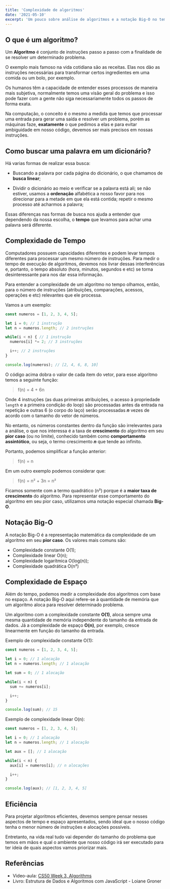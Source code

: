 ```yaml
---
title: 'Complexidade de algoritmos'
date: '2021-05-10'
excerpt: 'Um pouco sobre análise de algoritmos e a notação Big-O no tempo e no espaço.'
---
```


## O que é um algoritmo?

Um **Algoritmo** é conjunto de instruções passo a passo com a finalidade de se resolver um determinado problema.

O exemplo mais famoso na vida cotidiana são as receitas. Elas nos dão as instruções necessárias para transformar certos ingredientes em uma comida ou um bolo, por exemplo.

Os humanos têm a capacidade de entender esses processos de maneira mais subjetiva, normalmente temos uma visão geral do problema e isso pode fazer com a gente não siga necessariamente todos os passos de forma exata.

Na computação, o conceito é o mesmo a medida que temos que processar uma entrada para gerar uma saída e resolver um problema, porém as máquinas faze, **exatamente** o que pedimos a elas e para evitar ambiguidade em nosso código, devemos ser mais precisos em nossas instruções.

## Como buscar uma palavra em um dicionário?

Há varias formas de realizar essa busca:

- Buscando a palavra por cada página do dicionário, o que chamamos de **busca linear**;

- Dividir o dicionário ao meio e verificar se a palavra está ali; se não estiver, usamos a **ordenação** alfabética a nosso favor para nos direcionar para a metade em que ela está contida; repetir o mesmo processo até acharmos a palavra;

Essas diferenças nas formas de busca nos ajuda a entender que dependendo da nossa escolha, o **tempo** que levamos para achar uma palavra será diferente.

## Complexidade de Tempo

Computadores possuem capacidades diferentes e podem levar tempos diferentes para processar um mesmo número de instruções. Para medir o tempo de execução de algoritmos, devemos nos livrar dessas interferências e, portanto, o tempo absoluto (hora, minutos, segundos e etc) se torna desinteressante para nos dar essa informação.

Para entender a complexidade de um algoritmo no tempo olhamos, então, para o número de instruções (atribuições, comparações, acessos, operações e etc) relevantes que ele processa.

Vamos a um exemplo:

```javascript
const numeros = [1, 2, 3, 4, 5];

let i = 0; // 1 instrução
let n = numeros.length; // 2 instruções

while(i < n) { // 1 instrução
  numeros[i] *= 2; // 3 instruções

  i++; // 2 instruções
}

console.log(numeros); // [2, 4, 6, 8, 10]
```

O código acima dobra o valor de cada item do vetor, para esse algoritmo temos a seguinte função:

> f(n) = 4 + 6n

Onde 4 instruções (as duas primeiras atribuições, o acesso à propriedade `length` e a primeira condição do loop) são processadas antes da entrada na repetição e outras 6 (o corpo do laço) serão processadas ***n*** vezes de acordo com o tamanho do vetor de números.

No entanto, os números constantes dentro da função são irrelevantes para a análise, o que nos interessa é a taxa de **crescimento** do algoritmo em seu **pior caso** (ou no limite), conhecido também como **comportamento assintótico**, ou seja, o termo crescimento ***n*** que tende ao infinito.

Portanto, podemos simplificar a função anterior:

> f(n) = n

Em um outro exemplo podemos considerar que:

> f(n) = n² + 3n = n²

Ficamos somente com a termo quadrático (n²) porque é a **maior taxa de crescimento** do algoritmo. Para representar esse comportamento do algoritmo em seu pior caso, utilizamos uma notação especial chamada **Big-O**.

## Notação Big-O

A notação Big-O é a representação matemática da complexidade de um algoritmo em seu **pior caso**. Os valores mais comuns são:

- Complexidade constante O(1);
- Complexidade linear O(n);
- Complexidade logarítmica O(log(n));
- Complexidade quadrática O(n²)

## Complexidade de Espaço

Além do tempo, podemos medir a complexidade dos algoritmos com base no espaço. A notação Big-O aqui refere-se à quantidade de memória que um algoritmo aloca para resolver determinado problema.

Um algoritmo com a complexidade constante **O(1)**, aloca sempre uma mesma quantidade de memória independente do tamanho da entrada de dados. Já a complexidade de espaço **O(n)**, por exemplo, cresce linearmente em função do tamanho da entrada.

Exemplo de complexidade constante O(1):

```javascript
const numeros = [1, 2, 3, 4, 5];

let i = 0; // 1 alocação
let n = numeros.length; // 1 alocação

let sum = 0; // 1 alocação

while(i < n) {
  sum += numeros[i];

  i++;
}

console.log(sum); // 15
```

Exemplo de complexidade linear O(n):

```javascript
const numeros = [1, 2, 3, 4, 5];

let i = 0; // 1 alocação
let n = numeros.length; // 1 alocação

let aux = []; // 1 alocação

while(i < n) {
  aux[i] = numeros[i]; // n alocações

  i++;
}

console.log(aux); // [1, 2, 3, 4, 5]
```

## Eficiência

Para projetar algoritmos eficientes, devemos sempre pensar nesses aspectos de tempo e espaço apresentados, sendo ideal que o nosso código tenha o menor número de instruções e alocações possíveis.

Entretanto, na vida real tudo vai depender do tamanho do problema que temos em mãos e qual o ambiente que nosso código irá ser executado para ter ideia de quais aspectos vamos priorizar mais.

## Referências

- Video-aula: [CS50 Week 3, Algorithms](https://cs50.harvard.edu/x/2021/weeks/3/)
- Livro: Estrutura de Dados e Algoritmos com JavaScript - Loiane Groner

